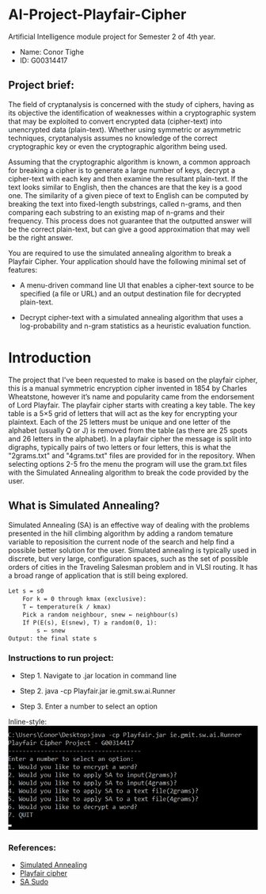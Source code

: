 # AI-Project-Playfair-Cipher
 Artificial Intelligence module project for Semester 2 of 4th year.
 
 - Name: Conor Tighe
 - ID: G00314417

## Project brief:
The field of cryptanalysis is concerned with the study of ciphers, having as its objective the
identification of weaknesses within a cryptographic system that may be exploited to convert
encrypted data (cipher-text) into unencrypted data (plain-text). Whether using symmetric or
asymmetric techniques, cryptanalysis assumes no knowledge of the correct cryptographic key
or even the cryptographic algorithm being used.

Assuming that the cryptographic algorithm is known, a common approach for breaking a cipher
is to generate a large number of keys, decrypt a cipher-text with each key and then examine the
resultant plain-text. If the text looks similar to English, then the chances are that the key is a
good one. The similarity of a given piece of text to English can be computed by breaking the
text into fixed-length substrings, called n-grams, and then comparing each substring to an
existing map of n-grams and their frequency. This process does not guarantee that the outputted
answer will be the correct plain-text, but can give a good approximation that may well be the
right answer.

You are required to use the simulated annealing algorithm to break a Playfair Cipher. Your
application should have the following minimal set of features:

- A menu-driven command line UI that enables a cipher-text source to be specified (a
file or URL) and an output destination file for decrypted plain-text.

- Decrypt cipher-text with a simulated annealing algorithm that uses a log-probability
and n-gram statistics as a heuristic evaluation function.

# Introduction

The project that I've been requested to make is based on the playfair cipher, this is a manual 
symmetric encryption cipher invented in 1854 by Charles Wheatstone, however it’s name and popularity 
came from the endorsement of Lord Playfair. The playfair cipher starts with creating a key table. 
The key table is a 5×5 grid of letters that will act as the key for encrypting your plaintext. 
Each of the 25 letters must be unique and one letter of the alphabet (usually Q or J) is removed from the 
table (as there are 25 spots and 26 letters in the alphabet). In a playfair cipher the message is split into digraphs, 
typically pairs of two letters or four letters, this is what the "2grams.txt" and "4grams.txt" files are provided for
in the repository. When selecting options 2-5 fro the menu the program will use the gram.txt files with the Simulated Annealing algorithm
to break the code provided by the user.

## What is Simulated Annealing?
Simulated Annealing (SA) is an effective way of dealing with the problems presented in the hill climbing algorithm by adding a random temature variable to reposisition
the current node of the search and help find a possible better solution for the user. Simulated annealing is typically used in discrete, but very large, configuration spaces, 
such as the set of possible orders of cities in the Traveling Salesman problem and in VLSI routing. It has a broad range of application that is still being explored.

```
Let s = s0
    For k = 0 through kmax (exclusive):
    T ← temperature(k ∕ kmax)
    Pick a random neighbour, snew ← neighbour(s)
    If P(E(s), E(snew), T) ≥ random(0, 1):
        s ← snew
Output: the final state s
```

### Instructions to run project:

- Step 1. Navigate to .jar location in command line

- Step 2. java -cp Playfair.jar ie.gmit.sw.ai.Runner

- Step 3. Enter a number to select an option

Inline-style: 
![Menu](jarscreen.png "Menu")

### References:
- [Simulated Annealing](http://www.cs.cmu.edu/afs/cs.cmu.edu/project/learn-43/lib/photoz/.g/web/glossary/anneal.html)
- [Playfair cipher](https://learncryptography.com/classical-encryption/playfair-cipher)
- [SA Sudo](https://en.wikipedia.org/wiki/Simulated_annealing#Pseudocode)